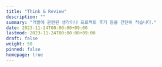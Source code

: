 ```yaml
---
title: "Think & Review"
description: ""
summary: "개발에 관련된 생각이나 프로젝트 후기 등을 간단히 적습니다."
date: 2023-11-24T00:00:00+09:00
lastmod: 2023-11-24T00:00:00+09:00
draft: false
weight: 50
pinned: false
homepage: true
---
```

